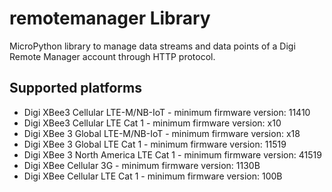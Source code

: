 remotemanager Library
=====================

MicroPython library to manage data streams and data points of a Digi Remote
Manager account through HTTP protocol.

Supported platforms
-------------------

* Digi XBee3 Cellular LTE-M/NB-IoT - minimum firmware version: 11410
* Digi XBee3 Cellular LTE Cat 1 - minimum firmware version: x10
* Digi XBee 3 Global LTE-M/NB-IoT - minimum firmware version: x18
* Digi XBee 3 Global LTE Cat 1 - minimum firmware version: 11519
* Digi XBee 3 North America LTE Cat 1 - minimum firmware version: 41519
* Digi XBee Cellular 3G - minimum firmware version: 1130B
* Digi XBee Cellular LTE Cat 1 - minimum firmware version: 100B
